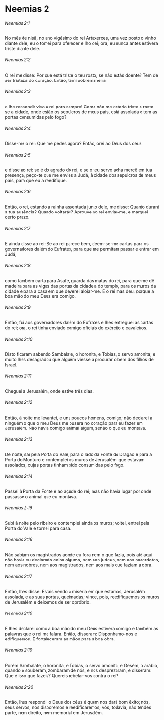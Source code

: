 # Neemias 2

###### Neemias 2:1

No mês de nisã, no ano vigésimo do rei Artaxerxes, uma vez posto o vinho diante dele, eu o tomei para oferecer e lho dei; ora, eu nunca antes estivera triste diante dele.

###### Neemias 2:2

O rei me disse: Por que está triste o teu rosto, se não estás doente? Tem de ser tristeza do coração. Então, temi sobremaneira

###### Neemias 2:3

e lhe respondi: viva o rei para sempre! Como não me estaria triste o rosto se a cidade, onde estão os sepulcros de meus pais, está assolada e tem as portas consumidas pelo fogo?

###### Neemias 2:4

Disse-me o rei: Que me pedes agora? Então, orei ao Deus dos céus

###### Neemias 2:5

e disse ao rei: se é do agrado do rei, e se o teu servo acha mercê em tua presença, peço-te que me envies a Judá, à cidade dos sepulcros de meus pais, para que eu a reedifique.

###### Neemias 2:6

Então, o rei, estando a rainha assentada junto dele, me disse: Quanto durará a tua ausência? Quando voltarás? Aprouve ao rei enviar-me, e marquei certo prazo.

###### Neemias 2:7

E ainda disse ao rei: Se ao rei parece bem, deem-se-me cartas para os governadores dalém do Eufrates, para que me permitam passar e entrar em Judá,

###### Neemias 2:8

como também carta para Asafe, guarda das matas do rei, para que me dê madeira para as vigas das portas da cidadela do templo, para os muros da cidade e para a casa em que deverei alojar-me. E o rei mas deu, porque a boa mão do meu Deus era comigo.

###### Neemias 2:9

Então, fui aos governadores dalém do Eufrates e lhes entreguei as cartas do rei; ora, o rei tinha enviado comigo oficiais do exército e cavaleiros.

###### Neemias 2:10

Disto ficaram sabendo Sambalate, o horonita, e Tobias, o servo amonita; e muito lhes desagradou que alguém viesse a procurar o bem dos filhos de Israel.

###### Neemias 2:11

Cheguei a Jerusalém, onde estive três dias.

###### Neemias 2:12

Então, à noite me levantei, e uns poucos homens, comigo; não declarei a ninguém o que o meu Deus me pusera no coração para eu fazer em Jerusalém. Não havia comigo animal algum, senão o que eu montava.

###### Neemias 2:13

De noite, saí pela Porta do Vale, para o lado da Fonte do Dragão e para a Porta do Monturo e contemplei os muros de Jerusalém, que estavam assolados, cujas portas tinham sido consumidas pelo fogo.

###### Neemias 2:14

Passei à Porta da Fonte e ao açude do rei; mas não havia lugar por onde passasse o animal que eu montava.

###### Neemias 2:15

Subi à noite pelo ribeiro e contemplei ainda os muros; voltei, entrei pela Porta do Vale e tornei para casa.

###### Neemias 2:16

Não sabiam os magistrados aonde eu fora nem o que fazia, pois até aqui não havia eu declarado coisa alguma, nem aos judeus, nem aos sacerdotes, nem aos nobres, nem aos magistrados, nem aos mais que faziam a obra.

###### Neemias 2:17

Então, lhes disse: Estais vendo a miséria em que estamos, Jerusalém assolada, e as suas portas, queimadas; vinde, pois, reedifiquemos os muros de Jerusalém e deixemos de ser opróbrio.

###### Neemias 2:18

E lhes declarei como a boa mão do meu Deus estivera comigo e também as palavras que o rei me falara. Então, disseram: Disponhamo-nos e edifiquemos. E fortaleceram as mãos para a boa obra.

###### Neemias 2:19

Porém Sambalate, o horonita, e Tobias, o servo amonita, e Gesém, o arábio, quando o souberam, zombaram de nós, e nos desprezaram, e disseram: Que é isso que fazeis? Quereis rebelar-vos contra o rei?

###### Neemias 2:20

Então, lhes respondi: o Deus dos céus é quem nos dará bom êxito; nós, seus servos, nos disporemos e reedificaremos; vós, todavia, não tendes parte, nem direito, nem memorial em Jerusalém.

